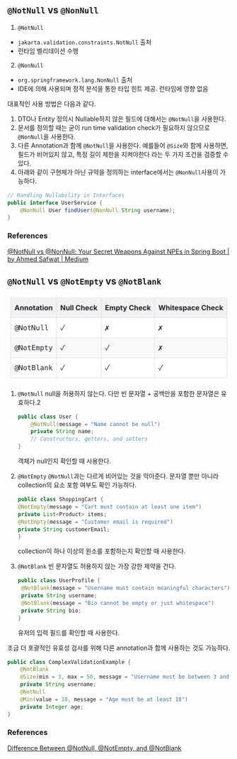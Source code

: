 ## `@NotNull` vs `@NonNull`

1. `@NotNull`

- `jakarta.validation.constraints.NotNull` 출처
- 런타임 벨리데이션 수행

2. `@NonNull`

- `org.springframework.lang.NonNull` 출처
- IDE에 의해 사용되며 정적 분석을 통한 타입 힌트 제공. 런타임에 영향 없음

대표적인 사용 방법은 다음과 같다.

1. DTO나 Entity 정의시 Nullable하지 않은 필드에 대해서는 `@NotNull`을 사용한다.
2. 문서를 정의할 때는 굳이 run time validation check가 필요하지 않으므로 `@NonNull`을 사용한다.
3. 다른 Annotation과 함께 `@NotNull`을 사용한다. 예를들어 `@Size`와 함께 사용하면, 필드가 비어있지 않고, 특정 길이 제한을 지켜야한다 라는 두 가지 조건을 검증할 수 있다.
4. 아래와 같이 구현체가 아닌 규약을 정의하는 interface에서는 `@NonNull`사용이 가능하다.

```java
// Handling Nullability in Interfaces
public interface UserService {
    @NonNull User findUser(@NonNull String username);
}
```

### References

[@NotNull vs @NonNull: Your Secret Weapons Against NPEs in Spring Boot | by Ahmed Safwat | Medium](https://medium.com/@ahmed.abdelfaheem/notnull-vs-nonnull-your-secret-weapons-against-npes-in-spring-boot-d4ae6402481a)

## `@NotNull` vs `@NotEmpty` vs `@NotBlank`

![alt text](STUDY_SPRING/null-annotation/image.png)

1. `@NotNull`
   null을 허용하지 않는다. 다만 빈 문자열 + 공백만을 포함한 문자열은 유효하다.2

   ```java
   public class User {
       @NotNull(message = "Name cannot be null")
       private String name;
       // Constructors, getters, and setters
   }
   ```

   객체가 null인지 확인할 때 사용한다.

2. `@NotEmpty`
   `@NotNull`과는 다르게 비어있는 것을 막아준다. 문자열 뿐만 아니라 collection의 요소 포함 여부도 확인 가능하다.

   ```java
   public class ShoppingCart {
   @NotEmpty(message = "Cart must contain at least one item")
   private List<Product> items;
   @NotEmpty(message = "Customer email is required")
   private String customerEmail;
   }
   ```

   collection이 하나 이상의 원소를 포함하는지 확인할 때 사용한다.

3. `@NotBlank`
   빈 문자열도 허용하지 않는 가장 강한 제약을 건다.

   ```java
   public class UserProfile {
    @NotBlank(message = "Username must contain meaningful characters")
    private String username;
    @NotBlank(message = "Bio cannot be empty or just whitespace")
    private String bio;
   }
   ```

   유저의 입력 필드를 확인할 때 사용한다.

조금 더 포괄적인 유효성 검사를 위해 다른 annotation과 함께 사용하는 것도 가능하다.

```java
public class ComplexValidationExample {
    @NotBlank
    @Size(min = 3, max = 50, message = "Username must be between 3 and 50 characters")
    private String username;
    @NotNull
    @Min(value = 18, message = "Age must be at least 18")
    private Integer age;
}
```

### References

[Difference Between @NotNull, @NotEmpty, and @NotBlank](https://www.byteplus.com/en/topic/407512?title=difference-between-notnull-notempty-and-notblank-in-java-bean-validation)
